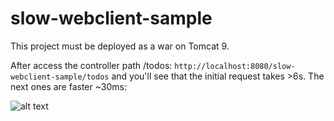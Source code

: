 # slow-webclient-sample

This project must be deployed as a war on Tomcat 9.

After access the controller path /todos: `http://localhost:8080/slow-webclient-sample/todos` and you'll see that the initial request takes >6s. The next ones are faster ~30ms:

![alt text](https://raw.githubusercontent.com/codependent/slow_webclient_sample_war/master/browser-screenshot.png)



